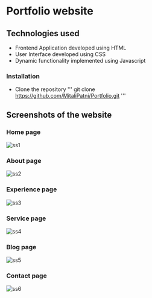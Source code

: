 # Portfolio website

##  Technologies used

- Frontend Application developed using HTML
- User Interface developed using CSS
- Dynamic functionality implemented using Javascript

### Installation

- Clone the repository
'''
git clone https://github.com/MitaliPatni/Portfolio.git
'''

## Screenshots of the website
### Home page
![ss1](https://user-images.githubusercontent.com/71642055/173395929-b8abe0d2-0fa6-4e2c-bece-a5135caca457.PNG)
### About page
![ss2](https://user-images.githubusercontent.com/71642055/173395923-13f907c9-a6e8-4512-8d5b-4831cfcbab45.PNG)
### Experience page
![ss3](https://user-images.githubusercontent.com/71642055/173395901-9a16dbe1-4fd6-44dc-97f9-d5378dd748df.PNG)
### Service page
![ss4](https://user-images.githubusercontent.com/71642055/173395893-3844c537-1838-4c48-ab60-3f6883ef97cb.PNG)
### Blog page
![ss5](https://user-images.githubusercontent.com/71642055/173395881-bcd97988-41f4-4b1a-b507-fbc464bea260.PNG)
### Contact page
![ss6](https://user-images.githubusercontent.com/71642055/173395871-0811d271-4a52-456f-9f08-88725e7168f4.PNG)
